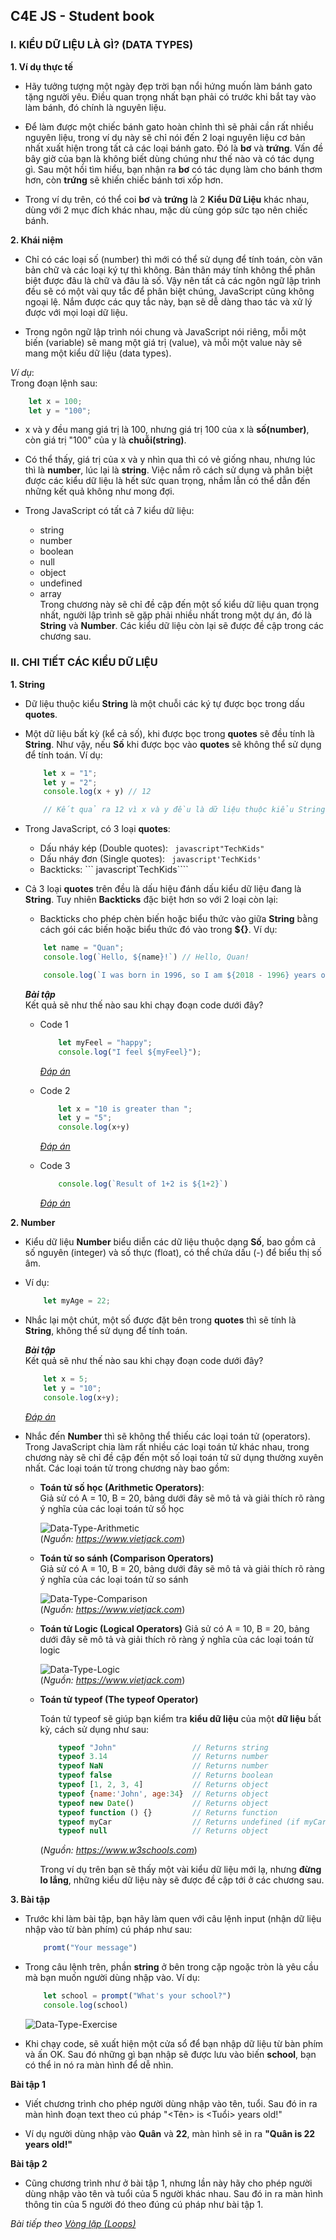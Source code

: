 ## C4E JS - Student book

### I. KIỂU DỮ LIỆU LÀ GÌ? (DATA TYPES)
**1. Ví dụ thực tế**

-   Hãy tưởng tượng một ngày đẹp trời bạn nổi hứng muốn làm bánh gato tặng người yêu. Điều quan trọng nhất bạn phải có trước khi bắt tay vào làm bánh, đó chính là nguyên liệu.


-   Để làm được một chiếc bánh gato hoàn chỉnh thì sẽ phải cần rất nhiều nguyên liệu, trong ví dụ này sẽ chỉ nói đến 2 loại nguyên liệu cơ bản nhất xuất hiện trong tất cả các loại bánh gato. Đó là **bơ** và **trứng**. Vấn đề bây giờ của bạn là không biết dùng chúng như thế nào và có tác dụng gì. Sau một hồi tìm hiểu, bạn nhận ra **bơ** có tác dụng làm cho bánh thơm hơn, còn **trứng** sẽ khiến chiếc bánh tơi xốp hơn.

-   Trong ví dụ trên, có thể coi **bơ** và **trứng** là 2 **Kiểu Dữ Liệu** khác nhau, dùng với 2 mục đích khác nhau, mặc dù cùng góp sức tạo nên chiếc bánh.

**2. Khái niệm**  

-   Chỉ có các loại số (number) thì mới có thể sử dụng để tính toán, còn văn bản chữ và các loại ký tự thì không. Bản thân máy tính không thể phân biệt được đâu là chữ và đâu là số. Vậy nên tất cả các ngôn ngữ lập trình đều sẽ có một vài quy tắc để phân biệt chúng, JavaScript cũng không ngoại lệ. Nắm được các quy tắc này, bạn sẽ dễ dàng thao tác và xử lý được với mọi loại dữ liệu.

-   Trong ngôn ngữ lập trình nói chung và JavaScript nói riêng, mỗi một biến (variable) sẽ mang một giá trị (value), và mỗi một value này sẽ mang một kiểu dữ liệu (data types).

*Ví dụ*:  
Trong đoạn lệnh sau:
``` javascript
    let x = 100;
    let y = "100";
```
-   x và y đều mang giá trị là 100, nhưng giá trị 100 của x là **số(number)**, còn giá trị "100" của y là **chuỗi(string)**.

-   Có thể thấy, giá trị của x và y nhìn qua thì có vẻ giống nhau, nhưng lúc thì là **number**, lúc lại là **string**. Việc nắm rõ cách sử dụng và phân biệt được các kiểu dữ liệu là hết sức quan trọng, nhầm lẫn có thể dẫn đến những kết quả không như mong đợi.

-   Trong JavaScript có tất cả 7 kiểu dữ liệu:
    -   string
    -   number
    -   boolean
    -   null
    -   object
    -   undefined
    -   array  
Trong chương này sẽ chỉ đề cập đến một số kiểu dữ liệu quan trọng nhất, người lập trình sẽ gặp phải nhiều nhất trong một dự án, đó là **String** và **Number**. Các kiểu dữ liệu còn lại sẽ được đề cập trong các chương sau.

### II. CHI TIẾT CÁC KIỂU DỮ LIỆU
**1. String**
-   Dữ liệu thuộc kiểu **String** là một chuỗi các ký tự được bọc trong dấu **quotes**. 
-   Một dữ liệu bất kỳ (kể cả số), khi được bọc trong **quotes** sẽ đều tính là **String**. Như vậy, nếu **Số** khi được bọc vào **quotes** sẽ không thể sử dụng để tính toán. Ví dụ:  
    ``` javascript
        let x = "1";
        let y = "2";
        console.log(x + y) // 12

        // Kết quả ra 12 vì x và y đều là dữ liệu thuộc kiểu String, nên phép cộng là hành động nối String, không phải là phép cộng trong toán học.
    ```

-   Trong JavaScript, có 3 loại **quotes**:
    -   Dấu nháy kép (Double quotes): 
        ``` javascript"TechKids"```
    -   Dấu nháy đơn (Single quotes):
        ``` javascript'TechKids'```
    -   Backticks:
        ``` javascript`TechKids````
-   Cả 3 loại **quotes** trên đều là dấu hiệu đánh dấu kiểu dữ liệu đang là **String**. Tuy nhiên **Backticks** đặc biệt hơn so với 2 loại còn lại:
    -   Backticks cho phép chèn biến hoặc biểu thức vào giữa **String** bằng cách gói các biến hoặc biểu thức đó vào trong **${}**. Ví dụ:  
    ``` javascript
        let name = "Quan";
        console.log(`Hello, ${name}!`) // Hello, Quan!
    ```
    ``` javascript
        console.log(`I was born in 1996, so I am ${2018 - 1996} years old.`) // I was born in 1996, so I am 22 years old.
    ```

    <i>**Bài tập**</i>  
    Kết quả sẽ như thế nào sau khi chạy đoạn code dưới đây?
    -   Code 1
        ``` javascript
            let myFeel = "happy";
            console.log("I feel ${myFeel}");
        ```
        *[Đáp án](result-1.md)*

    -   Code 2
        ``` javascript
            let x = "10 is greater than ";
            let y = "5";
            console.log(x+y)
        ```
        *[Đáp án](result-2.md)*

    -   Code 3
        ``` javascript
            console.log(`Result of 1+2 is ${1+2}`)
        ```
        *[Đáp án](result-3.md)*

    
**2. Number**
-   Kiểu dữ liệu **Number** biểu diễn các dữ liệu thuộc dạng **Số**, bao gồm cả số nguyên (integer) và số thực (float), có thể chứa dấu (-) để biểu thị số âm. 

-   Ví dụ:  
    ``` javascript
        let myAge = 22;
    ```

-   Nhắc lại một chút, một số được đặt bên trong **quotes** thì sẽ tính là **String**, không thể sử dụng để tính toán.  

    <i>**Bài tập**</i>  
    Kết quả sẽ như thế nào sau khi chạy đoạn code dưới đây?
    ``` javascript
        let x = 5;
        let y = "10";
        console.log(x+y);
    ```
    *[Đáp án](result-4.md)*

-   Nhắc đến **Number** thì sẽ không thể thiếu các loại toán tử (operators). Trong JavaScript chia làm rất nhiều các loại toán tử khác nhau, trong chương này sẽ chỉ đề cập đến một số loại toán tử sử dụng thường xuyên nhất. Các loại toán tử trong chương này bao gồm:

    -   **Toán tử số học (Arithmetic Operators)**:  
        Giả sử có A = 10, B = 20, bảng dưới đây sẽ mô tả và giải thích rõ ràng ý nghĩa của các loại toán tử số học

        ![Data-Type-Arithmetic](../images/data_types/data_types_arithmetic.png)  
        (*Nguồn: https://www.vietjack.com*)


    -   **Toán tử so sánh (Comparison Operators)**  
        Giả sử có A = 10, B = 20, bảng dưới đây sẽ mô tả và giải thích rõ ràng ý nghĩa của các loại toán tử so sánh

        ![Data-Type-Comparison](../images/data_types/data_types_comparison_3.png)  
        (*Nguồn: https://www.vietjack.com*)

    -   **Toán tử Logic (Logical Operators)**
        Giả sử có A = 10, B = 20, bảng dưới đây sẽ mô tả và giải thích rõ ràng ý nghĩa của các loại toán tử logic  

        ![Data-Type-Logic](../images/data_types/data_types_logical.png)  
        (*Nguồn: https://www.vietjack.com*)

    -   **Toán tử typeof (The typeof Operator)**  
        
        Toán tử typeof sẽ giúp bạn kiểm tra **kiểu dữ liệu** của một **dữ liệu** bất kỳ, cách sử dụng như sau:
        ``` javascript
            typeof "John"                 // Returns string 
            typeof 3.14                   // Returns number
            typeof NaN                    // Returns number
            typeof false                  // Returns boolean
            typeof [1, 2, 3, 4]           // Returns object
            typeof {name:'John', age:34}  // Returns object
            typeof new Date()             // Returns object
            typeof function () {}         // Returns function
            typeof myCar                  // Returns undefined (if myCar is not declared)
            typeof null                   // Returns object
        ```  
        (*Nguồn: https://www.w3schools.com*)
        
        Trong ví dụ trên bạn sẽ thấy một vài kiểu dữ liệu mới lạ, nhưng **đừng lo lắng**, những kiểu dữ liệu này sẽ được đề cập tới ở các chương sau.

**3. Bài tập**  

-   Trước khi làm bài tập, bạn hãy làm quen với câu lệnh input (nhận dữ liệu nhập vào từ bàn phím) cú pháp như sau:

    ``` javascript
        promt("Your message")
    ```

-   Trong câu lệnh trên, phần **string** ở bên trong cặp ngoặc tròn là yêu cầu mà bạn muốn người dùng nhập vào. Ví dụ:

    ``` javascript
        let school = prompt("What's your school?")
        console.log(school)
    ```  

    ![Data-Type-Exercise](../images/data_types/data_types_ex1.png)  

-   Khi chạy code, sẽ xuất hiện một cửa sổ để bạn nhập dữ liệu từ bàn phím và ấn OK. Sau đó những gì bạn nhập sẽ được lưu vào biến **school**, bạn có thể in nó ra màn hình để dễ nhìn.

**Bài tập 1**  

-   Viết chương trình cho phép người dùng nhập vào tên, tuổi. Sau đó in ra màn hình đoạn text theo cú pháp "<Tên> is <Tuổi> years old!"

-   Ví dụ người dùng nhập vào **Quân** và **22**, màn hình sẽ in ra **"Quân is 22 years old!"**

**Bài tập 2**  

-   Cũng chương trình như ở bài tập 1, nhưng lần này hãy cho phép người dùng nhập vào tên và tuổi của 5 người khác nhau. Sau đó in ra màn hình thông tin của 5 người đó theo đúng cú pháp như bài tập 1.

*Bài tiếp theo [Vòng lặp (Loops)](../loops/loops.md)*
    





